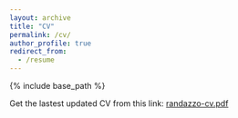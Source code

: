 ```yaml
---
layout: archive
title: "CV"
permalink: /cv/
author_profile: true
redirect_from:
  - /resume
---
```


{% include base_path %}

Get the lastest updated CV from this link: [randazzo-cv.pdf](/files/randazzo-cv.pdf)
